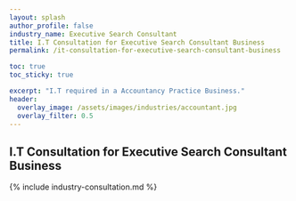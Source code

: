 ```yaml
---
layout: splash 
author_profile: false 
industry_name: Executive Search Consultant
title: I.T Consultation for Executive Search Consultant Business
permalink: /it-consultation-for-executive-search-consultant-business

toc: true
toc_sticky: true

excerpt: "I.T required in a Accountancy Practice Business."
header:
  overlay_image: /assets/images/industries/accountant.jpg
  overlay_filter: 0.5 
---
```


## I.T Consultation for Executive Search Consultant Business

{% include industry-consultation.md %}
